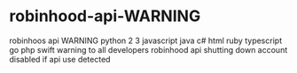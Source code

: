 # robinhood-api-WARNING
robinhoos api WARNING
python 2 3
javascript 
java 
c# 
html 
ruby 
typescript 
go 
php 
swift
warning to all developers
robinhood api shutting down
account disabled if api use detected
